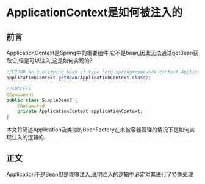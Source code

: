 # ApplicationContext是如何被注入的

## 前言
ApplicationContext是Spring中的重要组件,它不是bean,因此无法通过getBean获取它,但是可以注入,这是如何实现的?
```java
//ERROR No qualifying bean of type 'org.springframework.context.ApplicationContext' available
applicationContext.getBean(ApplicationContext.class);

//SUCCESS
@Component
public class SimpleBean3 {
    @Autowired
    private ApplicationContext applicationContext;
}
```

本文将简述Application及类似的BeanFactory在未被容器管理的情况下是如何实现注入的逻辑的.



## 正文

Application不是Bean但是能够注入,说明注入的逻辑中必定对其进行了特殊处理


